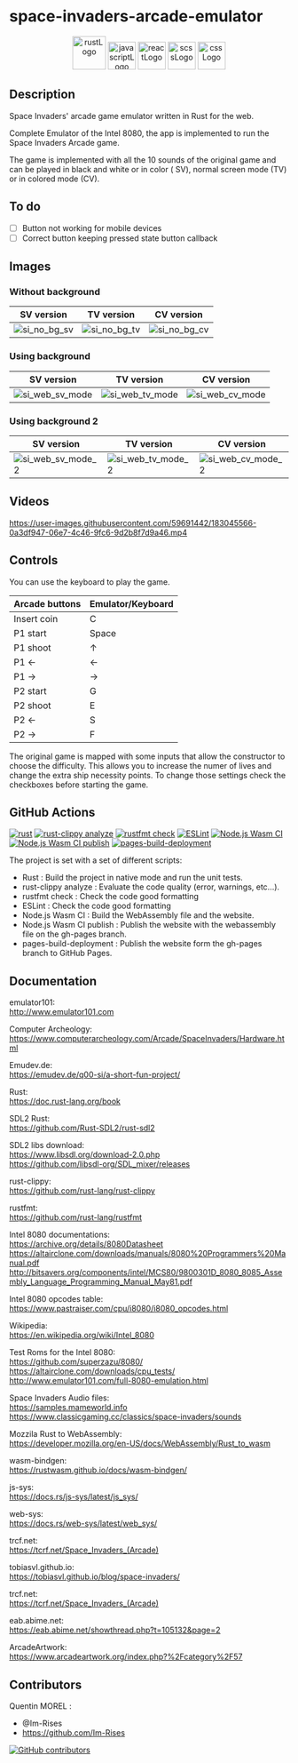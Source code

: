 # space-invaders-arcade-emulator

<p align="center">
    <img src="https://img.shields.io/badge/Rust-000000?style=for-the-badge&logo=rust&logoColor=white" alt="rustLogo" style="height:60px;"/>
    <img src="https://img.shields.io/badge/JavaScript-323330?style=for-the-badge&logo=javascript&logoColor=F7DF1E" alt="javascriptLogo" style="height:50px;">
    <img src="https://img.shields.io/badge/React-20232A?style=for-the-badge&logo=react&logoColor=61DAFB" alt="reactLogo" style="height:50px;">
    <img src="https://img.shields.io/badge/Sass-CC6699?style=for-the-badge&logo=sass&logoColor=white" alt="scssLogo" style="height:50px;">
    <img src="https://img.shields.io/badge/CSS-239120?&style=for-the-badge&logo=css3&logoColor=white" alt="cssLogo" style="height:50px;">
</p>

## Description

Space Invaders' arcade game emulator written in Rust for the web.

Complete Emulator of the Intel 8080, the app is implemented to run the Space Invaders Arcade game.

The game is implemented with all the 10 sounds of the original game and can be played in black and white or in color (
SV), normal screen mode (TV) or in colored mode (CV).

## To do

- [ ] Button not working for mobile devices
- [ ] Correct button keeping pressed state button callback

## Images

### Without background

| SV version                                                                                                                              | TV version                                                                                                                              | CV version                                                                                                                              |
|-----------------------------------------------------------------------------------------------------------------------------------------|-----------------------------------------------------------------------------------------------------------------------------------------|-----------------------------------------------------------------------------------------------------------------------------------------|
| ![si_no_bg_sv](https://github.com/Im-Rises/space-invaders-arcade-emulator-website/assets/59691442/c6c386fd-6c4e-48af-8a79-f78a67fb5a66) | ![si_no_bg_tv](https://github.com/Im-Rises/space-invaders-arcade-emulator-website/assets/59691442/9717f304-53c1-463e-aaa2-3fa170f378ab) | ![si_no_bg_cv](https://github.com/Im-Rises/space-invaders-arcade-emulator-website/assets/59691442/dcc827b4-42ec-4fc3-b2f9-de9dfc397d94) |

### Using background

| SV version                                                                                                                                 | TV version                                                                                                                                 | CV version                                                                                                                                 |
|--------------------------------------------------------------------------------------------------------------------------------------------|--------------------------------------------------------------------------------------------------------------------------------------------|--------------------------------------------------------------------------------------------------------------------------------------------|
| ![si_web_sv_mode](https://github.com/Im-Rises/space-invaders-arcade-emulator-website/assets/59691442/7f2f9ab0-00ed-40d2-b0ec-0b754c8f3d47) | ![si_web_tv_mode](https://github.com/Im-Rises/space-invaders-arcade-emulator-website/assets/59691442/c4e52a7a-02ac-4be3-812f-9e1c4119b378) | ![si_web_cv_mode](https://github.com/Im-Rises/space-invaders-arcade-emulator-website/assets/59691442/b218fdad-6d72-478c-a127-d4d026a05d28) |

### Using background 2

| SV version                                                                                                                                   | TV version                                                                                                                                   | CV version                                                                                                                                   |
|----------------------------------------------------------------------------------------------------------------------------------------------|----------------------------------------------------------------------------------------------------------------------------------------------|----------------------------------------------------------------------------------------------------------------------------------------------|
| ![si_web_sv_mode_2](https://github.com/Im-Rises/space-invaders-arcade-emulator-website/assets/59691442/0e726ef5-5458-4284-ac61-c92009680ccd) | ![si_web_tv_mode_2](https://github.com/Im-Rises/space-invaders-arcade-emulator-website/assets/59691442/1cec0a2b-cc5f-4da9-b9a5-69718d261edd) | ![si_web_cv_mode_2](https://github.com/Im-Rises/space-invaders-arcade-emulator-website/assets/59691442/c72c3e70-3726-49ab-befd-f9cf3d9c5a36) |

## Videos

https://user-images.githubusercontent.com/59691442/183045566-0a3df947-06e7-4c46-9fc6-9d2b8f7d9a46.mp4

## Controls

You can use the keyboard to play the game.

| Arcade buttons | Emulator/Keyboard |
|----------------|-------------------|
| Insert coin    | C                 |
| P1 start       | Space             |
| P1 shoot       | ↑                 |
| P1 ←           | ←                 |
| P1 →           | →                 |
| P2 start       | G                 |
| P2 shoot       | E                 |
| P2 ←           | S                 |
| P2 →           | F                 |

The original game is mapped with some inputs that allow the constructor to choose the difficulty. This allows you to
increase the numer of lives and change the extra ship necessity points. To change those settings check the checkboxes
before starting the game.

## GitHub Actions

[![rust](https://github.com/Im-Rises/space_invaders_arcade_emulator/actions/workflows/rust.yml/badge.svg?branch=main)](https://github.com/Im-Rises/space_invaders_arcade_emulator/actions/workflows/rust.yml)
[![rust-clippy analyze](https://github.com/Im-Rises/space_invaders_arcade_emulator/actions/workflows/rust-clippy.yml/badge.svg?branch=main)](https://github.com/Im-Rises/space_invaders_arcade_emulator/actions/workflows/rust-clippy.yml)
[![rustfmt check](https://github.com/Im-Rises/space_invaders_arcade_emulator/actions/workflows/rustfmt.yml/badge.svg?branch=main)](https://github.com/Im-Rises/space_invaders_arcade_emulator/actions/workflows/rustfmt.yml)
[![ESLint](https://github.com/Im-Rises/space-invaders-arcade-emulator-website/actions/workflows/eslint.yml/badge.svg)](https://github.com/Im-Rises/space-invaders-arcade-emulator-website/actions/workflows/eslint.yml)
[![Node.js Wasm CI](https://github.com/Im-Rises/space-invaders-arcade-emulator-website/actions/workflows/node-wasm.yml/badge.svg)](https://github.com/Im-Rises/space-invaders-arcade-emulator-website/actions/workflows/node-wasm.yml)
[![Node.js Wasm CI publish](https://github.com/Im-Rises/space-invaders-arcade-emulator-website/actions/workflows/node-wasm-publish.yml/badge.svg)](https://github.com/Im-Rises/space-invaders-arcade-emulator-website/actions/workflows/node-wasm-publish.yml)
[![pages-build-deployment](https://github.com/Im-Rises/space-invaders-arcade-emulator-website/actions/workflows/pages/pages-build-deployment/badge.svg)](https://github.com/Im-Rises/space-invaders-arcade-emulator-website/actions/workflows/pages/pages-build-deployment)

The project is set with a set of different scripts:

- Rust : Build the project in native mode and run the unit tests.
- rust-clippy analyze : Evaluate the code quality (error, warnings, etc...).
- rustfmt check :  Check the code good formatting
- ESLint : Check the code good formatting
- Node.js Wasm CI : Build the WebAssembly file and the website.
- Node.js Wasm CI publish : Publish the website with the webassembly file on the gh-pages branch.
- pages-build-deployment : Publish the website form the gh-pages branch to GitHub Pages.

## Documentation

emulator101:  
<http://www.emulator101.com>

Computer Archeology:  
<https://www.computerarcheology.com/Arcade/SpaceInvaders/Hardware.html>

Emudev.de:  
<https://emudev.de/q00-si/a-short-fun-project/>

Rust:  
<https://doc.rust-lang.org/book>

SDL2 Rust:  
<https://github.com/Rust-SDL2/rust-sdl2>

SDL2 libs download:  
<https://www.libsdl.org/download-2.0.php>  
<https://github.com/libsdl-org/SDL_mixer/releases>

rust-clippy:  
<https://github.com/rust-lang/rust-clippy>

rustfmt:  
<https://github.com/rust-lang/rustfmt>

Intel 8080 documentations:  
<https://archive.org/details/8080Datasheet>  
<https://altairclone.com/downloads/manuals/8080%20Programmers%20Manual.pdf>
<http://bitsavers.org/components/intel/MCS80/9800301D_8080_8085_Assembly_Language_Programming_Manual_May81.pdf>

Intel 8080 opcodes table:  
<https://www.pastraiser.com/cpu/i8080/i8080_opcodes.html>

Wikipedia:  
<https://en.wikipedia.org/wiki/Intel_8080>

Test Roms for the Intel 8080:  
<https://github.com/superzazu/8080/>  
<https://altairclone.com/downloads/cpu_tests/>  
<http://www.emulator101.com/full-8080-emulation.html>

Space Invaders Audio files:  
<https://samples.mameworld.info>  
<https://www.classicgaming.cc/classics/space-invaders/sounds>

Mozzila Rust to WebAssembly:  
<https://developer.mozilla.org/en-US/docs/WebAssembly/Rust_to_wasm>

wasm-bindgen:  
<https://rustwasm.github.io/docs/wasm-bindgen/>

js-sys:  
<https://docs.rs/js-sys/latest/js_sys/>

web-sys:  
<https://docs.rs/web-sys/latest/web_sys/>

trcf.net:  
<https://tcrf.net/Space_Invaders_(Arcade)>

tobiasvl.github.io:  
<https://tobiasvl.github.io/blog/space-invaders/>

trcf.net:  
<https://tcrf.net/Space_Invaders_(Arcade)>

eab.abime.net:  
<https://eab.abime.net/showthread.php?t=105132&page=2>

ArcadeArtwork:  
<https://www.arcadeartwork.org/index.php?%2Fcategory%2F57>

## Contributors

Quentin MOREL :

- @Im-Rises
- <https://github.com/Im-Rises>

[![GitHub contributors](https://contrib.rocks/image?repo=Im-Rises/GameBoyEmulator)](https://github.com/Im-Rises/GameBoyEmulator/graphs/contributors)
